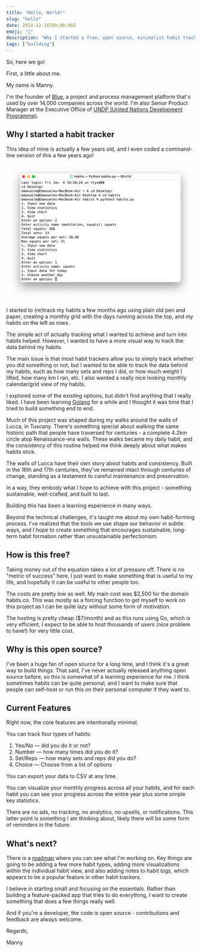 ```yaml
---
title: "Hello, World!"
slug: "hello"
date: 2024-12-16T09:00:00Z
emoji: "👋"
description: "Why I started a free, open source, minimalist habit tracker."
tags: ["building"]
---
```



So, here we go! 

First, a little about me. 

My name is Manny. 

I'm the founder of [Blue](https://blue.cc), a project and process management platform that's used by over 14,000 companies across the world. I'm also Senior Product Manager at the Executive Office of [UNDP (United Nations Development Programme)](https://undp.org).  

## Why I started a habit tracker

This idea of mine is actually a few years old, and I even coded a command-line version of this a few years ago!

![](/blog/media/habits-terminal.webp)

I started to (re)track my habits a few months ago using plain old pen and paper, creating a monthly grid with the days running across the top, and my habits on the left as rows.

The simple act of actually tracking what I wanted to achieve and turn into habits helped. However, I wanted to have a more visual way to track the data behind my habits.

The main issue is that most habit trackers allow you to simply track whether you did something or not, but I wanted to be able to track the data behind my habits, such as how many sets and reps I did, or how much weight I lifted, how many km I ran, etc.  I also wanted a really nice looking monthly calendar/grid view of my habits.

I explored some of the existing options, but didn't find anything that I really liked. I have been learning [Golang](https://go.dev) for a while and I thought it was time that I tried to build something end to end. 

Much of this project was shaped during my walks around the walls of Lucca, in Tuscany. There's something special about walking the same historic path that people have traversed for centuries - a complete 4.2km circle atop Renaissance-era walls. These walks became my daily habit, and the consistency of this routine helped me think deeply about what makes habits stick.

The walls of Lucca have their own story about habits and consistency. Built in the 16th and 17th centuries, they've remained intact through centuries of change, standing as a testament to careful maintenance and preservation. 

In a way, they embody what I hope to achieve with this project - something sustainable, well-crafted, and built to last.

Building this has been a learning experience in many ways. 

Beyond the technical challenges, it's taught me about my own habit-forming process. I've realized that the tools we use shape our behavior in subtle ways, and I hope to create something that encourages sustainable, long-term habit formation rather than unsustainable perfectionism.


## How is this free?


Taking money out of the equation takes a lot of pressure off. There is no "metric of success" here, I just want to make something that is useful to my life, and hopefully it can be useful to other people too. 

The costs are pretty low as well. My main cost was $2,500 for the domain habits.co. This was mostly as a forcing function to get myself to work on this project as I can be quite lazy without some form of motivation. 

The hosting is pretty cheap ($7/month) and as this runs using Go, which is very efficient, I expect to be able to host thousands of users (nice problem to have!) for very little cost. 


## Why is this open source?

I've been a huge fan of open source for a long time, and I think it's a great way to build things. That said, I've never actually released anything open source before, so this is somewhat of a learning experience for me. I think sometimes habits can be quite personal, and I want to make sure that people can self-host or run this on their personal computer if they want to. 


## Current Features

Right now, the core features are intentionally minimal.

You can track four types of habits:

1. Yes/No — did you do it or not?
2. Number — how many times did you do it?
3. Set/Reps — how many sets and reps did you do?
4. Choice — Choose from a list of options

You can export your data to CSV at any time.

You can visualize your monthly progress across all your habits, and for each habit you can see your progress across the entire year plus some simple key statistics. 

There are no ads, no tracking, no analytics, no upsells, or notifications. This latter point is something I am thinking about, likely there will be some form of reminders in the future. 

## What's next?

There is a [roadmap](/roadmap) where you can see what I'm working on. Key things are going to be adding a few more habit types, adding more visualizations within the individual habit view, and also adding notes to habit logs, which appears to be a popular feature in other habit trackers. 

I believe in starting small and focusing on the essentials. Rather than building a feature-packed app that tries to do everything, I want to create something that does a few things really well.

And if you're a developer, the code is open source - contributions and feedback are always welcome.

Regards,

Manny

